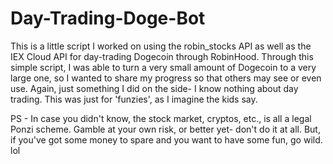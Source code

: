 # Day-Trading-Doge-Bot
This is a little script I worked on using the robin_stocks API as well as the IEX Cloud API for day-trading Dogecoin through RobinHood.  Through this simple script, I was able to turn a very small amount of Dogecoin to a very large one, so I wanted to share my progress so that others may see or even use.  Again, just something I did on the side- I know nothing about day trading.  This was just for 'funzies', as I imagine the kids say.


PS - In case you didn't know, the stock market, cryptos, etc., is all a legal Ponzi scheme.  Gamble at your own risk, or better yet- don't do it at all.  But, if you've got some money to spare and you want to have some fun, go wild.  lol
